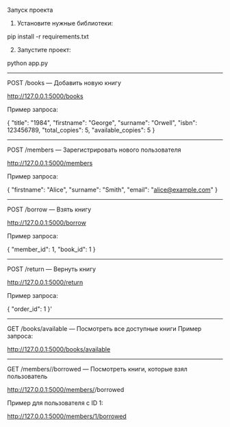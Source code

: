 Запуск проекта

1. Установите нужные библиотеки:

pip install -r requirements.txt

2. Запустите проект:

python app.py

---

POST /books — Добавить новую книгу

http://127.0.0.1:5000/books

Пример запроса:

{
"title": "1984",
"firstname": "George",
"surname": "Orwell",
"isbn": 123456789,
"total_copies": 5,
"available_copies": 5
}

---

POST /members — Зарегистрировать нового пользователя  

http://127.0.0.1:5000/members  

Пример запроса:

{
"firstname": "Alice",
"surname": "Smith",
"email": "alice@example.com"
}

---

POST /borrow — Взять книгу

http://127.0.0.1:5000/borrow  

Пример запроса:

{
"member_id": 1,
"book_id": 1
}

---

POST /return — Вернуть книгу

http://127.0.0.1:5000/return  

Пример запроса:

{
"order_id": 1
}'

---

GET /books/available — Посмотреть все доступные книги
Пример запроса:

http://127.0.0.1:5000/books/available

---

GET /members/<id>/borrowed — Посмотреть книги, которые взял пользователь

http://127.0.0.1:5000/members/<id>/borrowed  

Пример для пользователя с ID 1:

http://127.0.0.1:5000/members/1/borrowed

